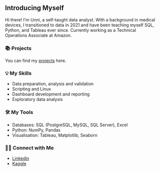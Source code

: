 ## Introducing Myself 

Hi there! I'm Unni, a self-taught data analyst. With a background in medical devices, I transitioned to data in 2021 and have been teaching myself SQL, Python, and Tableau ever since. Currently working as a Technical Operations Associate at Amazon.

### 📚 Projects
You can find my [projects](https://github.com/UnniNarayan/PortfolioGuide/blob/main/README.md) here.

### 💡 My Skills
- Data preparation, analysis and validation
- Scripting and Linux
- Dashboard development and reporting
- Exploratory data analysis

### 🛠️ My Tools
- Databases: SQL (PostgreSQL, MySQL, SQL Server), Excel
- Python: NumPy, Pandas
- Visualisation: Tableau, Matplotlib, Seaborn

### 🙌🏻 Connect with Me
- [Linkedin]()
- [Kaggle]()
